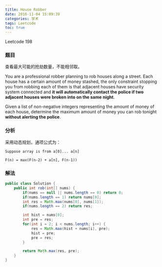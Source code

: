 ```yaml
---
title: House Robber
date: 2016-11-04 15:09:39
categories: 学术
tags: Leetcode
toc: true
---
```


Leetcode 198

### 题目

查看最大可能的抢劫数量，不能相邻取。

You are a professional robber planning to rob houses along a street. Each house has a certain amount of money stashed, the only constraint stopping you from robbing each of them is that adjacent houses have security system connected and __it will automatically contact the police if two adjacent houses were broken into on the same night__.

Given a list of non-negative integers representing the amount of money of each house, determine the maximum amount of money you can rob tonight __without alerting the police__.

### 分析

采用动态规划，通项公式为：

```
Suppose array is from a[0]... a[n]

F(n) = max(F(n-2) + a[n], F(n-1))
```

### 解法

```java
public class Solution {
    public int rob(int[] nums) {
        if(nums == null || nums.length == 0) return 0;
        if(nums.length == 1) return nums[0];
        int res = Math.max(nums[0], nums[1]);
        if(nums.length == 2) return res;

        int hist = nums[0];
        int pre = res;
        for(int i = 2; i < nums.length; i++) {
            res = Math.max(hist + nums[i], pre);
            hist = pre;
            pre = res;
        }

        return Math.max(res, pre);
    }
}
```